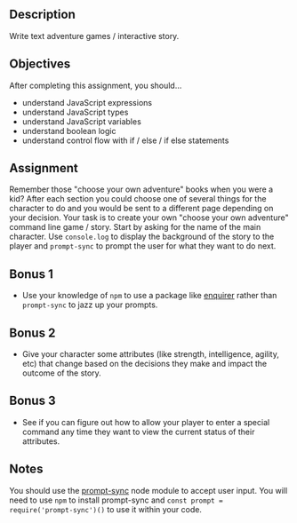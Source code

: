 ## Description

Write text adventure games / interactive story.

## Objectives

After completing this assignment, you should…

* understand JavaScript expressions
* understand JavaScript types
* understand JavaScript variables
* understand boolean logic
* understand control flow with if / else / if else statements

## Assignment

Remember those "choose your own adventure" books when you were a kid? After each section you could choose one of several things for the character to do and you would be sent to a different page depending on your decision. Your task is to create your own "choose your own adventure" command line game / story. Start by asking for the name of the main character. Use `console.log` to display the background of the story to the player and `prompt-sync` to prompt the user for what they want to do next.

## Bonus 1
* Use your knowledge of `npm` to use a package like [enquirer](https://github.com/enquirer/enquirer) rather than `prompt-sync` to jazz up your prompts.

## Bonus 2
* Give your character some attributes (like strength, intelligence, agility, etc) that change based on the decisions they make and impact the outcome of the story.

## Bonus 3
* See if you can figure out how to allow your player to enter a special command any time they want to view the current status of their attributes.

## Notes

You should use the [prompt-sync](https://github.com/heapwolf/prompt-sync#readme) node module to accept user input. You will need to use `npm` to install prompt-sync and `const prompt = require('prompt-sync')()` to use it within your code.
